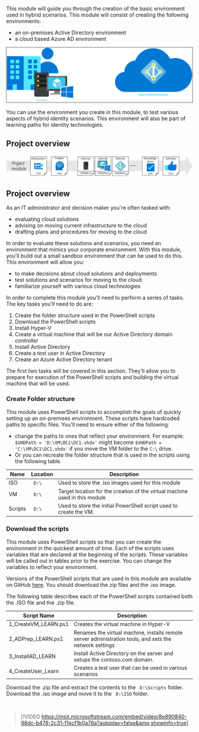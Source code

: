 This module will guide you through the creation of the basic environment used in hybrid scenarios.  This module will consist of creating the following environments:
   - an on-premises Active Directory environment
   - a cloud based Azure AD environment

![Diagram that shows a basic Azure A D environment.](../media/prepare-6.png)

You can use the environment you create in this module, to test various aspects of hybrid identity scenarios.  This environment will also be part of learning paths for identity technologies.

## Project overview 

![Diagram that shows the overview.](../media/prepare-3.png)


## Project overview
As an IT administrator and decision maker you're often tasked with:
   - evaluating cloud solutions
   - advising on moving current infrastructure to the cloud
   - drafting plans and procedures for moving to the cloud

In order to evaluate these solutions and scenarios, you need an environment that mimics your corporate environment.  With this module, you'll build out a small sandbox environment that can be used to do this.  This environment will allow you:
   - to make decisions about cloud solutions and deployments
   - test solutions and scenarios for moving to the cloud
   -  familiarize yourself with various cloud technologies

In order to complete this module you'll need to perform a series of tasks.  The key tasks you'll need to do are:

1. Create the folder structure used in the PowerShell scripts
2. Download the PowerShell scripts
3. Install Hyper-V
4. Create a virtual machine that will be our Active Directory domain controller
5. Install Active Directory
6. Create a test user in Active Directory
7. Create an Azure Active Directory tenant

The first two tasks will be covered in this section.  They'll allow you to prepare for execution of the PowerShell scripts and building the virtual machine that will be used.

### Create Folder structure

This module uses PowerShell scripts to accomplish the goals of quickly setting up an on-premises environment.  These scripts have hardcoded paths to specific files.  You'll need to ensure either of the following:
  - change the paths to ones that reflect your environment.  For example:  `$VHDPath = 'D:\VM\DC1\DC1.vhdx'` might become `$VHDPath = 'C:\VM\DC1\DC1.vhdx'` if you move the VM folder to the `C:\` drive.
  - Or you can recreate the folder structure that is used in the scripts using the following table.
   
|Name|Location|Description|
|-----|-----|-----| 
|ISO|` D:\` |Used to store the .iso images used for this module|
|VM|` D:\`|Target location for the creation of the virtual machine used in this module|
|Scripts|` D:\`|Used to store the initial PowerShell script used to create the VM.


### Download the scripts

This module uses PowerShell scripts so that you can create the environment in the quickest amount of time.  Each of the scripts uses variables that are declared at the beginning of the scripts.  These variables will be called out in tables prior to the exercise.  You can change the variables to reflect your environment.

Versions of the PowerShell scripts that are used in this module are available on GitHub [here](https://github.com/billmath/learn-module-basic-ad-azure-ad-scripts).  You should download the zip files and the .iso image.

The following table describes each of the PowerShell scripts contained both the .ISO file and the .zip file.

|Script Name|Description|
|-----|-----|
|1_CreateVM_LEARN.ps1|Creates the virtual machine in Hyper-V|
|2_ADPrep_LEARN.ps1|Renames the virtual machine, installs remote server administration tools, and sets the network settings|
|3_InstallAD_LEARN|Install Active Directory on the server and setups the contoso.com domain.|
|4_CreateUser_Learn|Creates a test user that can be used in various scenarios|

Download the .zip file and extract  the contents to the ` D:\Scripts` folder.  Download the .iso image and move it to the ` D:\ISO` folder.


</br>

> [!VIDEO https://msit.microsoftstream.com/embed/video/8e890840-98dc-b478-2c31-f1ecf1b0a78a?autoplay=false&amp;showinfo=true]

</br>